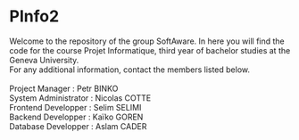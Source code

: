 # PInfo2

Welcome to the repository of the group SoftAware. In here you will find the code for the course Projet Informatique, third year of bachelor studies at the Geneva University. <br />
For any additional information, contact the members listed below. <br />
<br />
Project Manager : Petr BINKO <br />
System Administrator : Nicolas COTTE <br />
Frontend Developper : Selim SELIMI <br />
Backend Developper : Kaïko GOREN <br />
Database Developper : Aslam CADER <br />
<br />

